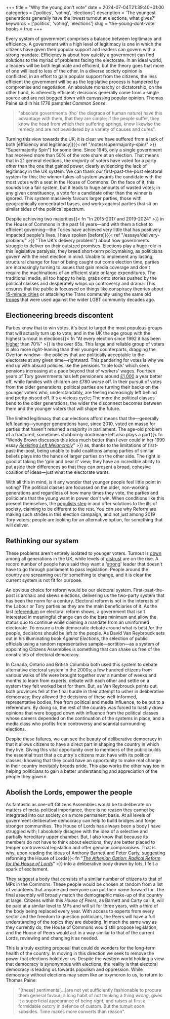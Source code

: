 +++
title = "Why the young don't vote"
date = 2024-07-04T21:39:40+01:00
categories = ['politics', 'voting', 'elections']
description = 'The youngest generations generally have the lowest turnout at elections, what gives?'
keywords = ['politics', 'voting', 'elections']
slug = 'the-young-dont-vote'
books = true
+++

Every system of government comprises a balance between legitimacy and efficiency. A government with a high level of legitimacy is one in which the citizens have given their popular support and leaders can govern with a strong mandate. Efficiency is about how quickly a government can find solutions to the myriad of problems facing the electorate. In an ideal world, a leaders will be both legitimate and efficient, but the theory goes that more of one will lead to less of the other. In a diverse society opinion is conflicted, in an effort to gain popular support from the citizens, the less efficient the government will be as the legislative process is hampered by compromise and negotiation. An absolute monarchy or dictatorship, on the other hand, is inherently efficient; decisions generally come from a single source and are not bogged down with canvassing popular opinion. Thomas Paine said in his 1776 pamphlet *Common Sense*:
> "absolute governments (tho' the disgrace of human nature) have this advantage with them, that they are simple; if the people suffer, they know the head from which their suffering springs, know likewise the remedy and are not bewildered by a variety of causes and cures".

Turning this view towards the UK, it is clear we have suffered from a lack of both [efficiency and legitimacy]({{< ref "/notes/supermajority-spin/" >}} "Supermajority Spin") for some time. Since 1945, only a single government has received more than 50% of the vote share at an election. That means that in 21 general elections, the *majority* of voters have voted for a party *other* than the one that gained power, clearly evidencing the lack of legitimacy in the UK system. We can thank our first-past-the-post electoral system for this; the winner-takes-all system awards the candidate with the most votes with a seat in the House of Commons. On the face of it, this sounds like a fair system, but it leads to huge amounts of wasted votes; in any given constituency, a vote for a candidate other than the winner is ignored. This system massively favours larger parties, those with geographically concentrated bases, and works against parties that sit on similar sides of the political spectrum.

Despite achieving two majorities{{< fn "In 2015-2017 and 2019-2024" >}} in the House of Commons in the past 14 years—and with them a ticket to efficient governing—the Tories have achieved very little that has positively impacted people's lives. I have spoken [before]({{< ref "/essays/delivery-problem/" >}} "The UK's delivery problem") about how governments struggle to deliver on their outsized promises. Elections play a huge role in this legislative paralysis; they breed short-term policymaking, as politicians govern with the next election in mind. Unable to implement any lasting, structural change for fear of being caught out come election time, parties are increasingly turning to issues that gain media coverage and don't require the machinations of an efficient state or large expenditures. The traditional media, all too happy to help, grabs onto stories pushed by the political classes and desperately whips up controversy and drama. This ensures that the public is focussed on things like conspiracy theories about [15-minute cities](https://www.bbc.co.uk/news/uk-politics-66990302) or attacking the Trans community using the same old [tropes](https://www.thepinknews.com/2023/02/22/section-28-lgbtq-rights-stonewall/) that were used against the wider LGBT community decades ago.

## Electioneering breeds discontent
Parties know that to win votes, it's best to target the most populous groups that will actually turn up to vote; and in the UK the age group with the highest turnout in elections{{< fn "At every election since 1992 it has been [higher](https://www.ipsos.com/en-uk/how-voters-voted) than 70%" >}} is the over 65s. This large and reliable group of voters is also more right-leaning than their younger counterparts, dragging the Overton window—the policies that are politically acceptable to the electorate at any given time—rightward. This pandering for votes is why we end up with absurd policies like the pensions 'triple lock' which sees pensions increasing at a pace beyond that of workers' wages. Fourteen years of Tory governments has left pensioners around [£1,000](https://www.msn.com/en-gb/money/other/how-pensioners-became-the-biggest-winners-under-14-years-of-tory-rule/ar-BB1oU7DM) a year better off, while families with children are £780 *worse* off. In their pursuit of votes from the older generations, political parties are turning their backs on the younger voters who, understandably, are feeling increasingly left behind and pretty pissed off. It's a vicious cycle; The more the political classes bend to the older generations, the wider the disconnect becomes between them and the younger voters that will shape the future.

The limited legitimacy that our elections afford means that the—generally left leaning—younger generations have, since 2010, voted en masse for parties that haven't returned a majority in parliament. The age-old problem of a fractured, sometimes stubbornly doctrinaire left also plays a part{{< fn "Wendy Brown discusses this idea much better than I ever could in her 1999 essay [*Resisting Left Melancholy*](https://www.commonhouse.org.uk/wp-content/uploads/2014/04/brown-melancholia-of-the-left.pdf)" >}} as, thanks to the limitations of first-past-the-post, being unable to build coalitions among parties of similar beliefs plays into the hands of larger parties on the other side. The right is good at taking the 'grin and bear it' view; they have an incredible ability to put aside their differences so that they can present a broad, cohesive coalition of ideas—just what the electorate wants.

With all this in mind, is it any wonder that younger people feel little point in voting? The political classes are focussed on the older, non-working generations and regardless of how many times they vote, the parties and politicians that the young want in power don't win. When conditions like this present themselves, the [populists step](https://blogs.lse.ac.uk/europpblog/2022/06/01/understanding-right-wing-populism-and-what-to-do-about-it/) in and offer solutions to the ills of society, claiming to be different to the rest. You can see why Reform are making such strides in this election campaign, and not just among 2019 Tory voters; people are looking for an alternative option, for something that will deliver.

## Rethinking our system
These problems aren't entirely isolated to younger voters. Turnout is [down](https://researchbriefings.files.parliament.uk/documents/CBP-8060/CBP-8060.pdf) among all generations in the UK, while levels of [distrust](https://www.ons.gov.uk/peoplepopulationandcommunity/wellbeing/bulletins/trustingovernmentuk/2023) are on the rise. A record number of people have said they want a '[strong](https://assets.ctfassets.net/rdwvqctnt75b/7iQEHtrkIbLcrUkduGmo9b/cb429a657e97cad61e61853c05c8c4d1/Hansard-Society__Audit-of-Political-Engagement-16__2019-report.pdf)' leader that doesn't have to go through parliament to pass legislation. People around the country are screaming out for something to change, and it is clear the current system is not fit for purpose.

An obvious choice for reform would be our electoral system. First-past-the-post is archaic and skews elections, delivering us the two-party system that has been the norm for a century. Electoral reform is not in the interests of the Labour or Tory parties as they are the main beneficiaries of it. As the last [referendum](https://en.wikipedia.org/wiki/2011_United_Kingdom_Alternative_Vote_referendum) on electoral reform shows, a government that isn't interested in meaningful change can do the bare minimum and allow the status quo to continue while claiming a mandate from an uninformed electorate. To ensure a truly democratic debate around what is best *for* the people, decisions should be left *to* the people. As David Van Reybrouck sets out in his illuminating book *Against Elections*, the selection of public officials using a random representative sample—sortition—as a system of appointing Citizens Assemblies is something that can shake us free of the constraints of electoral democracy.

In Canada, Ontario and British Columbia both used this system to debate alternative electoral system in the 2000s; a few hundred citizens from various walks of life were brought together over a number of weeks and months to learn from experts, debate with each other and settle on a system they felt worked best for them. But, as Van Reybrouck points out, both provinces fell at the final hurdle in their attempt to usher in deliberative democracy; they allowed the decisions of these well-informed, representative bodies, free from political and media influence, to be put to a referendum. By doing so, the rest of the country was forced to hastily draw opinions that were bogged down with influence from the political classes whose careers depended on the continuation of the systems in place, and a media class who profits from controversy and scandal surrounding elections.

Despite these failures, we can see the beauty of deliberative democracy in that it allows citizens to have a direct part in shaping the country in which they live. Giving this vital opportunity over to members of the public builds the essential trust that a country's citizens must have with its political classes; knowing that they could have an opportunity to make real change in their country inevitably breeds pride. This also works the other way too in helping politicians to gain a better understanding and appreciation of the people they govern.

## Abolish the Lords, empower the people
As fantastic as one-off Citizens Assemblies would be to deliberate on matters of meta-political importance, there is no reason they cannot be integrated into our society on a more permanent basis. At all levels of government deliberative democracy can help to build bridges and forge stronger communities. The House of Lords has always been a body I have struggled with; I absolutely disagree with the idea of a selective and partially hereditary upper chamber. But, I also know that because its members do not have to think about elections, they are better placed to temper controversial legislation and offer genuine compromises. That is why, upon reading the ideas of Anthony Barnett and Peter Carty, suggesting reforming the House of Lords{{< fn "[*The Athenian Option: Radical Reform for the House of Lords*](https://www.wob.com/en-gb/books/anthony-barnett/athenian-option/9781845401399)" >}} into a deliberative body drawn by lots, I felt a spark of excitement.

They suggest a body that consists of a similar number of citizens to that of MPs in the Commons. These people would be chosen at random from a list of volunteers that anyone and everyone can put their name forward for. The final assembly will broadly match the demographic make-up of the country at large. Citizens within this *House of Peers*, as Barnett and Carty call it, will be paid at a similar level to MPs and will sit for three years, with a third of the body being replaced every year. With access to experts from every sector and the freedom to question politicians, the Peers will have a full understanding of the topics they are debating. In much the same way as they currently do, the House of Commons would still propose legislation, and the House of Peers would act in a way similar to that of the current Lords, reviewing and changing it as needed.

This is a truly exciting proposal that could do wonders for the long-term health of the country. In moving in this direction we seek to remove the power that elections hold over us. Despite the western world holding a view that democracy is synonymous with elections, the reality is that electoral democracy is leading us towards populism and oppression. While democracy without elections may seem like an oxymoron to us, to return to Thomas Paine:
> "[these] sentiments[...]are not yet sufficiently fashionable to procure them general favour; a long habit of not thinking a thing *wrong*, gives it a superficial appearance of being *right*, and raises at first a formidable outcry in defence of custom. But the tumult soon subsides. Time makes more converts than reason".
